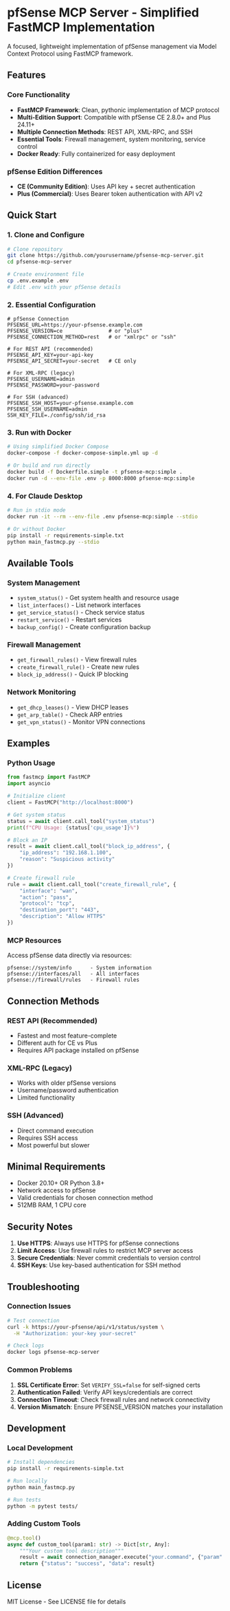 # pfSense MCP Server - Simplified FastMCP Implementation

A focused, lightweight implementation of pfSense management via Model Context Protocol using FastMCP framework.

## Features

### Core Functionality
- **FastMCP Framework**: Clean, pythonic implementation of MCP protocol
- **Multi-Edition Support**: Compatible with pfSense CE 2.8.0+ and Plus 24.11+
- **Multiple Connection Methods**: REST API, XML-RPC, and SSH
- **Essential Tools**: Firewall management, system monitoring, service control
- **Docker Ready**: Fully containerized for easy deployment

### pfSense Edition Differences
- **CE (Community Edition)**: Uses API key + secret authentication
- **Plus (Commercial)**: Uses Bearer token authentication with API v2

## Quick Start

### 1. Clone and Configure

```bash
# Clone repository
git clone https://github.com/yourusername/pfsense-mcp-server.git
cd pfsense-mcp-server

# Create environment file
cp .env.example .env
# Edit .env with your pfSense details
```

### 2. Essential Configuration

```env
# pfSense Connection
PFSENSE_URL=https://your-pfsense.example.com
PFSENSE_VERSION=ce               # or "plus"
PFSENSE_CONNECTION_METHOD=rest   # or "xmlrpc" or "ssh"

# For REST API (recommended)
PFSENSE_API_KEY=your-api-key
PFSENSE_API_SECRET=your-secret   # CE only

# For XML-RPC (legacy)
PFSENSE_USERNAME=admin
PFSENSE_PASSWORD=your-password

# For SSH (advanced)
PFSENSE_SSH_HOST=your-pfsense.example.com
PFSENSE_SSH_USERNAME=admin
SSH_KEY_FILE=./config/ssh/id_rsa
```

### 3. Run with Docker

```bash
# Using simplified Docker Compose
docker-compose -f docker-compose-simple.yml up -d

# Or build and run directly
docker build -f Dockerfile.simple -t pfsense-mcp:simple .
docker run -d --env-file .env -p 8000:8000 pfsense-mcp:simple
```

### 4. For Claude Desktop

```bash
# Run in stdio mode
docker run -it --rm --env-file .env pfsense-mcp:simple --stdio

# Or without Docker
pip install -r requirements-simple.txt
python main_fastmcp.py --stdio
```

## Available Tools

### System Management
- `system_status()` - Get system health and resource usage
- `list_interfaces()` - List network interfaces
- `get_service_status()` - Check service status
- `restart_service()` - Restart services
- `backup_config()` - Create configuration backup

### Firewall Management
- `get_firewall_rules()` - View firewall rules
- `create_firewall_rule()` - Create new rules
- `block_ip_address()` - Quick IP blocking

### Network Monitoring
- `get_dhcp_leases()` - View DHCP leases
- `get_arp_table()` - Check ARP entries
- `get_vpn_status()` - Monitor VPN connections

## Examples

### Python Usage

```python
from fastmcp import FastMCP
import asyncio

# Initialize client
client = FastMCP("http://localhost:8000")

# Get system status
status = await client.call_tool("system_status")
print(f"CPU Usage: {status['cpu_usage']}%")

# Block an IP
result = await client.call_tool("block_ip_address", {
    "ip_address": "192.168.1.100",
    "reason": "Suspicious activity"
})

# Create firewall rule
rule = await client.call_tool("create_firewall_rule", {
    "interface": "wan",
    "action": "pass",
    "protocol": "tcp",
    "destination_port": "443",
    "description": "Allow HTTPS"
})
```

### MCP Resources

Access pfSense data directly via resources:

```
pfsense://system/info      - System information
pfsense://interfaces/all   - All interfaces
pfsense://firewall/rules   - Firewall rules
```

## Connection Methods

### REST API (Recommended)
- Fastest and most feature-complete
- Different auth for CE vs Plus
- Requires API package installed on pfSense

### XML-RPC (Legacy)
- Works with older pfSense versions
- Username/password authentication
- Limited functionality

### SSH (Advanced)
- Direct command execution
- Requires SSH access
- Most powerful but slower

## Minimal Requirements

- Docker 20.10+ OR Python 3.8+
- Network access to pfSense
- Valid credentials for chosen connection method
- 512MB RAM, 1 CPU core

## Security Notes

1. **Use HTTPS**: Always use HTTPS for pfSense connections
2. **Limit Access**: Use firewall rules to restrict MCP server access
3. **Secure Credentials**: Never commit credentials to version control
4. **SSH Keys**: Use key-based authentication for SSH method

## Troubleshooting

### Connection Issues
```bash
# Test connection
curl -k https://your-pfsense/api/v1/status/system \
  -H "Authorization: your-key your-secret"

# Check logs
docker logs pfsense-mcp-server
```

### Common Problems

1. **SSL Certificate Error**: Set `VERIFY_SSL=false` for self-signed certs
2. **Authentication Failed**: Verify API keys/credentials are correct
3. **Connection Timeout**: Check firewall rules and network connectivity
4. **Version Mismatch**: Ensure PFSENSE_VERSION matches your installation

## Development

### Local Development
```bash
# Install dependencies
pip install -r requirements-simple.txt

# Run locally
python main_fastmcp.py

# Run tests
python -m pytest tests/
```

### Adding Custom Tools

```python
@mcp.tool()
async def custom_tool(param1: str) -> Dict[str, Any]:
    """Your custom tool description"""
    result = await connection_manager.execute("your.command", {"param": param1})
    return {"status": "success", "data": result}
```

## License

MIT License - See LICENSE file for details